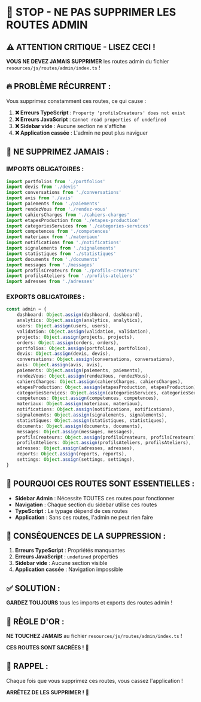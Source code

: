 # 🚨 STOP - NE PAS SUPPRIMER LES ROUTES ADMIN

## ⚠️ **ATTENTION CRITIQUE - LISEZ CECI !**

**VOUS NE DEVEZ JAMAIS SUPPRIMER** les routes admin du fichier `resources/js/routes/admin/index.ts` !

## 🔥 **PROBLÈME RÉCURRENT :**

Vous supprimez constamment ces routes, ce qui cause :

1. **❌ Erreurs TypeScript** : `Property 'profilsCreateurs' does not exist`
2. **❌ Erreurs JavaScript** : `Cannot read properties of undefined`
3. **❌ Sidebar vide** : Aucune section ne s'affiche
4. **❌ Application cassée** : L'admin ne peut plus naviguer

## 🚫 **NE SUPPRIMEZ JAMAIS :**

### **IMPORTS OBLIGATOIRES :**
```typescript
import portfolios from './portfolios'
import devis from './devis'
import conversations from './conversations'
import avis from './avis'
import paiements from './paiements'
import rendezVous from './rendez-vous'
import cahiersCharges from './cahiers-charges'
import etapesProduction from './etapes-production'
import categoriesServices from './categories-services'
import competences from './competences'
import materiaux from './materiaux'
import notifications from './notifications'
import signalements from './signalements'
import statistiques from './statistiques'
import documents from './documents'
import messages from './messages'
import profilsCreateurs from './profils-createurs'
import profilsAteliers from './profils-ateliers'
import adresses from './adresses'
```

### **EXPORTS OBLIGATOIRES :**
```typescript
const admin = {
    dashboard: Object.assign(dashboard, dashboard),
    analytics: Object.assign(analytics, analytics),
    users: Object.assign(users, users),
    validation: Object.assign(validation, validation),
    projects: Object.assign(projects, projects),
    orders: Object.assign(orders, orders),
    portfolios: Object.assign(portfolios, portfolios),
    devis: Object.assign(devis, devis),
    conversations: Object.assign(conversations, conversations),
    avis: Object.assign(avis, avis),
    paiements: Object.assign(paiements, paiements),
    rendezVous: Object.assign(rendezVous, rendezVous),
    cahiersCharges: Object.assign(cahiersCharges, cahiersCharges),
    etapesProduction: Object.assign(etapesProduction, etapesProduction),
    categoriesServices: Object.assign(categoriesServices, categoriesServices),
    competences: Object.assign(competences, competences),
    materiaux: Object.assign(materiaux, materiaux),
    notifications: Object.assign(notifications, notifications),
    signalements: Object.assign(signalements, signalements),
    statistiques: Object.assign(statistiques, statistiques),
    documents: Object.assign(documents, documents),
    messages: Object.assign(messages, messages),
    profilsCreateurs: Object.assign(profilsCreateurs, profilsCreateurs),
    profilsAteliers: Object.assign(profilsAteliers, profilsAteliers),
    adresses: Object.assign(adresses, adresses),
    reports: Object.assign(reports, reports),
    settings: Object.assign(settings, settings),
}
```

## 🎯 **POURQUOI CES ROUTES SONT ESSENTIELLES :**

- **Sidebar Admin** : Nécessite TOUTES ces routes pour fonctionner
- **Navigation** : Chaque section du sidebar utilise ces routes
- **TypeScript** : Le typage dépend de ces routes
- **Application** : Sans ces routes, l'admin ne peut rien faire

## 🚨 **CONSÉQUENCES DE LA SUPPRESSION :**

1. **Erreurs TypeScript** : Propriétés manquantes
2. **Erreurs JavaScript** : `undefined` properties
3. **Sidebar vide** : Aucune section visible
4. **Application cassée** : Navigation impossible

## ✅ **SOLUTION :**

**GARDEZ TOUJOURS** tous les imports et exports des routes admin !

## 🚫 **RÈGLE D'OR :**

**NE TOUCHEZ JAMAIS** au fichier `resources/js/routes/admin/index.ts` !

**CES ROUTES SONT SACRÉES !** 🎉

## 📝 **RAPPEL :**

Chaque fois que vous supprimez ces routes, vous cassez l'application !

**ARRÊTEZ DE LES SUPPRIMER !** 🛑


